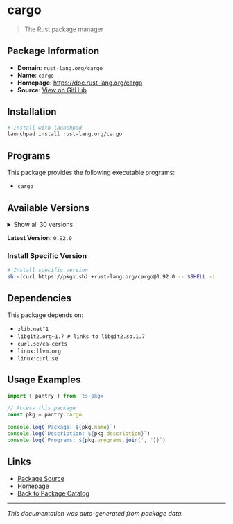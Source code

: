 # cargo

> The Rust package manager

## Package Information

- **Domain**: `rust-lang.org/cargo`
- **Name**: `cargo`
- **Homepage**: https://doc.rust-lang.org/cargo
- **Source**: [View on GitHub](https://github.com/pkgxdev/pantry/tree/main/projects/rust-lang.org/cargo/package.yml)

## Installation

```bash
# Install with launchpad
launchpad install rust-lang.org/cargo
```

## Programs

This package provides the following executable programs:

- `cargo`

## Available Versions

<details>
<summary>Show all 30 versions</summary>

- `0.92.0`, `0.91.0`, `0.90.0`, `0.89.0`, `0.88.0`
- `0.87.0`, `0.86.0`, `0.85.0`, `0.84.0`, `0.83.0`
- `0.82.0`, `0.81.0`, `0.80.0`, `0.79.0`, `0.78.1`
- `0.78.0`, `0.77.0`, `0.76.0`, `0.75.0`, `0.74.0`
- `0.73.1`, `0.72.1`, `0.72.0`, `0.71.0`, `0.70.1`
- `0.70.0`, `0.69.1`, `0.69.0`, `0.66.0`, `0.65.0`

</details>

**Latest Version**: `0.92.0`

### Install Specific Version

```bash
# Install specific version
sh <(curl https://pkgx.sh) +rust-lang.org/cargo@0.92.0 -- $SHELL -i
```

## Dependencies

This package depends on:

- `zlib.net^1`
- `libgit2.org~1.7 # links to libgit2.so.1.7`
- `curl.se/ca-certs`
- `linux:llvm.org`
- `linux:curl.se`

## Usage Examples

```typescript
import { pantry } from 'ts-pkgx'

// Access this package
const pkg = pantry.cargo

console.log(`Package: ${pkg.name}`)
console.log(`Description: ${pkg.description}`)
console.log(`Programs: ${pkg.programs.join(', ')}`)
```

## Links

- [Package Source](https://github.com/pkgxdev/pantry/tree/main/projects/rust-lang.org/cargo/package.yml)
- [Homepage](https://doc.rust-lang.org/cargo)
- [Back to Package Catalog](../../../package-catalog.md)

---

*This documentation was auto-generated from package data.*

